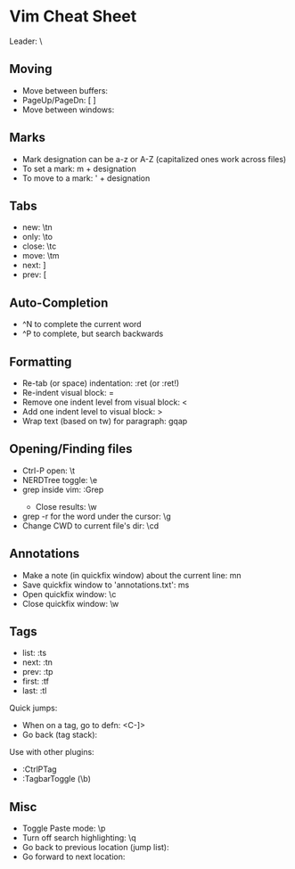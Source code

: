 Vim Cheat Sheet
===============

Leader: \

Moving
------
  - Move between buffers: <C-p> <C-n>
  -  PageUp/PageDn: [ ]
  - Move between windows: <C-h> <C-j> <C-k> <C-l>

Marks
-----
  - Mark designation can be a-z or A-Z (capitalized ones work across files)
  - To set a mark:  m + designation
  - To move to a mark: ' + designation

Tabs
----
  - new: \tn
  - only: \to
  - close: \tc
  - move: \tm
  - next: \]
  - prev: \[

Auto-Completion
---------------
  - ^N to complete the current word
  - ^P to complete, but search backwards

Formatting
----------
  - Re-tab (or space) indentation: :ret (or :ret!)
  - Re-indent visual block: =
  - Remove one indent level from visual block: <
  - Add one indent level to visual block: >
  - Wrap text (based on tw) for paragraph: gqap

Opening/Finding files
---------------------
  - Ctrl-P open: \t
  - NERDTree toggle: \e
  - grep inside vim: :Grep <search> <files>
    - Close results: \w
  - grep -r for the word under the cursor: \g
  - Change CWD to current file's dir: \cd

Annotations
-----------
  - Make a note (in quickfix window) about the current line: mn
  - Save quickfix window to 'annotations.txt': ms
  - Open quickfix window: \c
  - Close quickfix window: \w

Tags
----
  - list:  :ts
  - next:  :tn
  - prev:  :tp
  - first: :tf
  - last:  :tl

Quick jumps:

  - When on a tag, go to defn: <C-]>
  - Go back (tag stack): <C-t>

Use with other plugins:

  - :CtrlPTag
  - :TagbarToggle (\b)

Misc
----
  - Toggle Paste mode: \p
  - Turn off search highlighting: \q
  - Go back to previous location (jump list): <C-o>
  - Go forward to next location: <C-i>
